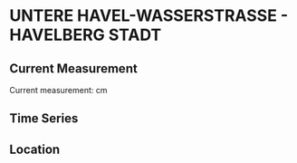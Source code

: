 # UNTERE HAVEL-WASSERSTRASSE - HAVELBERG STADT

## Current Measurement

Current measurement: <Value topic="rivers/pegel-online/UHW/HAVELBERG_STADT/measurementValue"/> cm

## Time Series

<TimeSeries topic="rivers/pegel-online/UHW/HAVELBERG_STADT/measurementValue" period="week" />

## Location

<WorldMap>
  <Marker lat="52.82320069362668" lon="12.07656242020758" labelTopic="rivers/pegel-online/UHW/HAVELBERG_STADT" />
</WorldMap>
